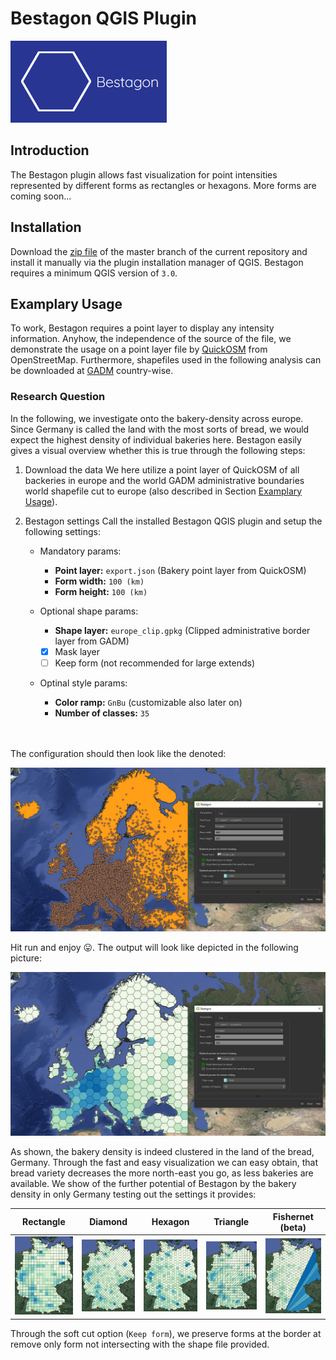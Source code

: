 # Bestagon QGIS Plugin

![Bestagon](readme/bestagon.png)

## Introduction
The Bestagon plugin allows fast visualization for point intensities 
represented by different forms as rectangles or hexagons. More forms 
are coming soon...

## Installation
Download the [zip file](https://github.com/KonstiDE/Bestagon/archive/refs/heads/master.zip)
of the master branch of the current repository and install it manually via the plugin installation
manager of QGIS. Bestagon requires a minimum QGIS version of ``3.0``.

## Examplary Usage
To work, Bestagon requires a point layer to display any intensity information. Anyhow,
the independence of the source of the file, we demonstrate the usage on a point layer file
by [QuickOSM](https://plugins.qgis.org/plugins/QuickOSM/) from OpenStreetMap. Furthermore,
shapefiles used in the following analysis can be downloaded at 
[GADM](https://gadm.org/download_country.html) country-wise.

### Research Question
In the following, we investigate onto the bakery-density across europe. Since Germany is 
called the land with the most sorts of bread, we would expect the highest density of individual
bakeries here. Bestagon easily gives a visual overview whether this is true through the
following steps:

1. Download the data
We here utilize a point layer of QuickOSM of all backeries in europe and the world GADM administrative 
boundaries world shapefile cut to europe (also described in Section [Examplary Usage](#examplary-usage)).

2. Bestagon settings
Call the installed Bestagon QGIS plugin and setup the following settings:
    * Mandatory params:
      * __Point layer:__ ``export.json`` (Bakery point layer from QuickOSM)
      * __Form width:__ ``100 (km)``
      * __Form height:__ ``100 (km)``

    * Optional shape params:
      * __Shape layer:__ ``europe_clip.gpkg`` (Clipped administrative border layer from GADM)
      * [x] Mask layer
      * [ ] Keep form (not recommended for large extends)

    * Optinal style params:
      * __Color ramp:__ ``GnBu`` (customizable also later on)
      * __Number of classes:__ ``35``

\
\
The configuration should then look like the denoted:

![Setup](readme/usage_step_2.PNG)

Hit run and enjoy :stuck_out_tongue:. The output will look like depicted in the following picture:

![Result](readme/usage_result.PNG)

As shown, the bakery density is indeed clustered in the land of the bread, Germany.
Through the fast and easy visualization we can easy obtain, that bread variety decreases the more 
north-east you go, as less bakeries are available. We show of the further potential of Bestagon by the bakery density
in only Germany testing out the settings it provides:

|             Rectangle              |             Diamond              |             Hexagon              |             Triangle              |          Fishernet (beta)          |
|:----------------------------------:|:--------------------------------:|:--------------------------------:|:---------------------------------:|:----------------------------------:|
| ![](readme/examples/rectangle.PNG) | ![](readme/examples/diamond.PNG) | ![](readme/examples/hexagon.PNG) | ![](readme/examples/triangle.PNG) | ![](readme/examples/fishernet.PNG) |

Through the soft cut option (``Keep form``), we preserve forms at the border at remove only form not intersecting with
the shape file provided.

